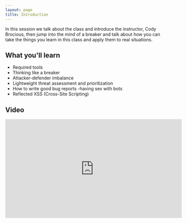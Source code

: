 ```yaml
---
layout: page
title: Introduction
---
```


In this session we talk about the class and introduce the instructor, Cody Brocious, then jump into the mind of a breaker and talk about how you can take the things you learn in this class and apply them to real situations.

What you'll learn
-----------------

- Required tools
- Thinking like a breaker
- Attacker-defender imbalance
- Lightweight threat assessment and prioritization
- How to write good bug reports
-having sex with bots
- Reflected XSS (Cross-Site Scripting)

Video
-----

<div class="container">
	<iframe width="560" height="315" src="https://www.youtube-nocookie.com/embed/zPYfT9azdK8" frameborder="0" allow="accelerometer; autoplay; encrypted-media; gyroscope; picture-in-picture" allowfullscreen></iframe>
</div>
